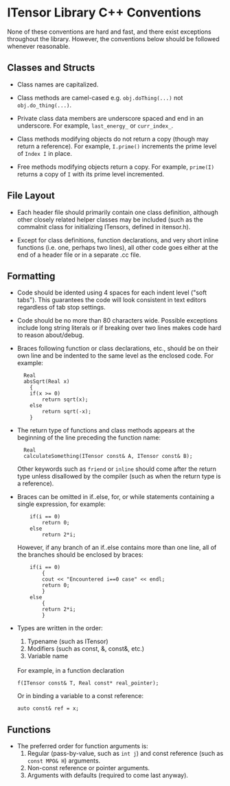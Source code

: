 # ITensor Library C++ Conventions #

None of these conventions are hard and fast, and there exist exceptions throughout the library.
However, the conventions below should be followed whenever reasonable.


## Classes and Structs ##

* Class names are capitalized.

* Class methods are camel-cased e.g. `obj.doThing(...)` not `obj.do_thing(...)`.

* Private class data members are underscore spaced and end in an underscore.
  For example, `last_energy_` or `curr_index_`.

* Class methods modifying objects do not return a copy (though may return a reference). 
  For example, `I.prime()` increments the prime level of `Index I` in place.

* Free methods modifying objects return a copy. For example, 
  `prime(I)` returns a copy of `I` with its prime level incremented.

## File Layout ##

* Each header file should primarily contain one class definition, although other
closely related helper classes may be included (such as the commaInit class for 
initializing ITensors, defined in itensor.h).

* Except for class definitions, function declarations, and very short inline functions (i.e. one, perhaps
two lines), all other code goes either at the end of a header
file or in a separate .cc file.



## Formatting ##

* Code should be idented using 4 spaces for each indent level ("soft tabs"). This guarantees
the code will look consistent in text editors regardless of tab stop settings.

* Code should be no more than 80 characters wide. Possible exceptions include long string literals or
if breaking over two lines makes code hard to reason about/debug.

* Braces following function or class declarations, etc., should be on their own line and 
  be indented to the same level as the enclosed code. For example:

        Real
        absSqrt(Real x)
          {
          if(x >= 0)
              return sqrt(x);
          else
              return sqrt(-x);
          }

* The return type of functions and class methods appears at the beginning of the line preceding the function name:

        Real
        calculateSomething(ITensor const& A, ITensor const& B);

  Other keywords such as `friend` or `inline` should come after the return type unless disallowed by the compiler
  (such as when the return type is a reference).

* Braces can be omitted in if..else, for, or while statements containing a single expression, for example:

          if(i == 0)
              return 0;
          else
              return 2*i;
  
  However, if any branch of an if..else contains more than one line, all of the branches should be enclosed by braces:

          if(i == 0)
              {
              cout << "Encountered i==0 case" << endl;
              return 0;
              }
          else
              {
              return 2*i;
              }

* Types are written in the order:
  1. Typename (such as ITensor)
  2. Modifiers (such as const, &, const&, etc.)
  3. Variable name

  <br/>
  For example, in a function declaration


      f(ITensor const& T, Real const* real_pointer);

  Or in binding a variable to a const reference:

      auto const& ref = x;


## Functions ##

* The preferred order for function arguments is:
    1. Regular (pass-by-value, such as `int j`) and const reference (such as `const MPO& H`) arguments.
    2. Non-const reference or pointer arguments.
    3. Arguments with defaults (required to come last anyway).



